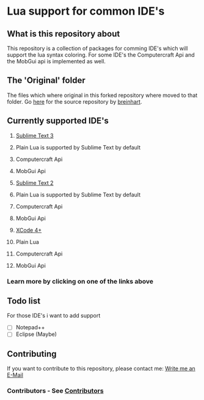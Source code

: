 # Lua support for common IDE's #

## What is this repository about ##

This repository is a collection of packages for comming IDE's which will support the lua syntax coloring. For some IDE's the Computercraft Api and the MobGui api is implemented as well.

## The 'Original' folder ##
The files which where original in this forked repository where moved to that folder.
Go [here](https://github.com/breinhart/Lua-In-XCode) for the source repository by [breinhart](https://github.com/breinhart).

## Currently supported IDE's ###

1. [Sublime Text 3](https://github.com/DeltaCore/Lua-SyntaxColoring/SublimeText3)
  1. Plain Lua is supported by Sublime Text by default
  2. Computercraft Api
  3. MobGui Api
  
2. [Sublime Text 2](https://github.com/DeltaCore/Lua-SyntaxColoring/SublimeText2)
  1. Plain Lua is supported by Sublime Text by default
  2. Computercraft Api
  3. MobGui Api
3. [XCode 4+](https://github.com/DeltaCore/Lua-SyntaxColoring/XCode) 
  1. Plain Lua
  2. Computercraft Api
  3. MobGui Api

### Learn more by clicking on one of the links above ###

## Todo list ##

For those IDE's i want to add support 

- [ ] Notepad++
- [ ] Eclipse (Maybe)

## Contributing ##
If you want to contribute to this repository, please contact me: [Write me an E-Mail](mailto:info@ccmob.net)

### Contributors - See [Contributors](https://github.com/DeltaCore/Lua-SyntaxColorong/contibutors.md)


